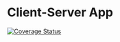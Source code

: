 # Client-Server App

[![Coverage Status](https://coveralls.io/repos/github/Gabbendorf/Java-Client-Server-App/badge.svg?branch=master)](https://coveralls.io/github/Gabbendorf/Java-Client-Server-App?branch=master)
